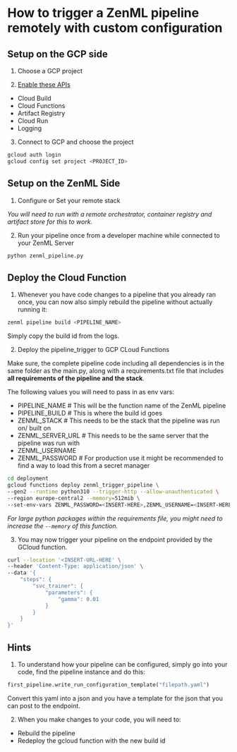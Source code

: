# How to trigger a ZenML pipeline remotely with custom configuration

## Setup on the GCP side

1) Choose a GCP project

2) [Enable these APIs](https://console.cloud.google.com/flows/enableapi?apiid=cloudfunctions,cloudbuild.googleapis.com,artifactregistry.googleapis.com,run.googleapis.com,logging.googleapis.com&redirect=https://cloud.google.com/functions/docs/create-deploy-gcloud&_ga=2.103703808.1862683951.1694002459-205697788.1651483076&_gac=1.161946062.1694011263.Cj0KCQjwxuCnBhDLARIsAB-cq1ouJZlVKAVPMsXnYrgQVF2t1Q2hUjgiHVpHXi2N0NlJvG3j3y-PPh8aAoSIEALw_wcB)
* Cloud Build
* Cloud Functions
* Artifact Registry
* Cloud Run
* Logging

3) Connect to GCP and choose the project
```bash
gcloud auth login
gcloud config set project <PROJECT_ID>
```

## Setup on the ZenML Side

1) Configure or Set your remote stack

_You will need to run with a remote orchestrator, container registry and
artifact store for this to work._

2) Run your pipeline once from a developer machine while connected to your ZenML Server
```bash
python zenml_pipeline.py
```

## Deploy the Cloud Function

1) Whenever you have code changes to a pipeline that you already ran once,
you can now also simply rebuild the pipeline without actually running it:
```bash
zenml pipeline build <PIPELINE_NAME>
```

Simply copy the build id from the logs.

2) Deploy the pipeline_trigger to GCP CLoud Functions

Make sure, the complete pipeline code including all dependencies is in the same
folder as the main.py, along with a requirements.txt file that includes **all
requirements of the pipeline and the stack**. 

The following values you will need to pass in as env vars:
* PIPELINE_NAME  # This will be the function name of the ZenML pipeline
* PIPELINE_BUILD  # This is where the build id goes
* ZENML_STACK  # This needs to be the stack that the pipeline was run on/ built on
* ZENML_SERVER_URL  # This needs to be the same server that the pipeline was run with
* ZENML_USERNAME
* ZENML_PASSWORD  # For production use it might be recommended to find a way to load this from a secret manager

```bash
cd deployment
gcloud functions deploy zenml_trigger_pipeline \
--gen2 --runtime python310 --trigger-http --allow-unauthenticated \
--region europe-central2 --memory=512mib \
--set-env-vars ZENML_PASSWORD=<INSERT-HERE>,ZENML_USERNAME=<INSERT-HERE>,ZENML_SERVER_URL=<INSERT-HERE>,PIPELINE_NAME=<INSERT-HERE>,PIPELINE_BUILD=<INSERT-HERE>,ZENML_STACK=<INSERT-HERE>  
```

_For large python packages within the requirements file, you might need to 
increase the `--memory` of this function._

3) You may now trigger your pipeline on the endpoint provided by the 
GCloud function.

```bash
curl --location '<INSERT-URL-HERE' \
--header 'Content-Type: application/json' \
--data '{
    "steps": {
        "svc_trainer": {
            "parameters": {
                "gamma": 0.01
            }
        }
    }
}'
```

## Hints

1) To understand how your pipeline can be configured, simply go into your code, 
find the pipeline instance and do this:

```python
first_pipeline.write_run_configuration_template("filepath.yaml")
```

Convert this yaml into a json and you have a template for the json that you can
post to the endpoint.

2) When you make changes to your code, you will need to:

* Rebuild the pipeline
* Redeploy the gcloud function with the new build id